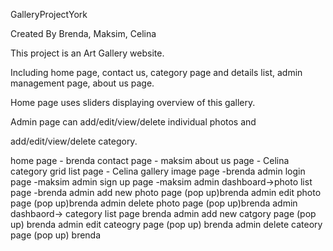 GalleryProjectYork

Created By Brenda, Maksim, Celina

This project is an Art Gallery website.

Including home page, contact us, category page and details list, admin management page, about us page.

Home page uses sliders displaying overview of this gallery.

Admin page can add/edit/view/delete individual photos and

add/edit/view/delete category.

home page - brenda
contact page - maksim
about us page - Celina
category grid list page - Celina
gallery image page -brenda
admin login page -maksim
admin sign up page -maksim
admin dashboard->photo list page -brenda
admin add new photo page (pop up)brenda
admin edit photo page (pop up)brenda
admin delete photo page (pop up)brenda
admin dashbaord-> category list page brenda
admin add new catgory page (pop up) brenda
admin edit cateogry page (pop up) brenda
admin delete cateory page (pop up) brenda
